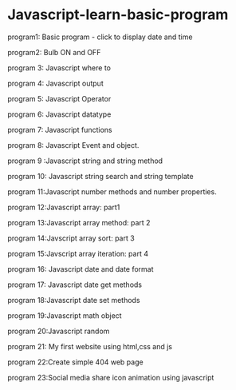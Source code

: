# Javascript-learn-basic-program
program1: Basic program - click to display date and time 

program2: Bulb ON and OFF

program 3: Javascript where to

program 4: Javascript output

program 5: Javascript Operator

program 6: Javascript datatype

program 7: Javascript functions

program 8: Javascript Event and object.

program 9 :Javascript string and string method

program 10: Javascript string search and string template

program 11:Javascript number methods and number properties.

program 12:Javascript array: part1

program 13:Javascript array method: part 2

program 14:Javscript array sort: part 3

program 15:Javscript array iteration: part 4

program 16: Javascript date and date format

program 17: Javascript date get methods

program 18:Javascript date set methods

program 19:Javascript math object

program 20:Javascript random

program 21: My first website using html,css and js

program 22:Create simple 404 web page

program 23:Social media share icon animation using javascript
